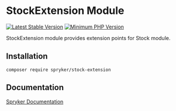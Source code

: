 # StockExtension Module
[![Latest Stable Version](https://poser.pugx.org/spryker/stock-extension/v/stable.svg)](https://packagist.org/packages/spryker/stock-extension)
[![Minimum PHP Version](https://img.shields.io/badge/php-%3E%3D%207.4-8892BF.svg)](https://php.net/)

StockExtension module provides extension points for Stock module.

## Installation

```
composer require spryker/stock-extension
```

## Documentation

[Spryker Documentation](https://documentation.spryker.com/module_guide/overview.htm)

